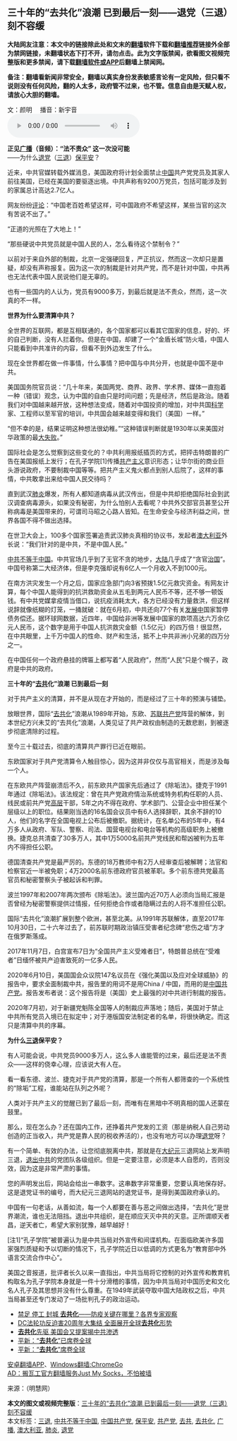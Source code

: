  <h2>三十年的“去共化”浪潮 已到最后一刻——退党（三退）刻不容缓</h2> <p class="notice"><b>大陆网友注意：本文中的链接除此处和文末的<a href="https://github.com/bannedbook/fanqiang" >翻墙</a>软件下载和<a href="https://github.com/killgcd/justmysocks/blob/master/README.md">翻墙推荐</a>链接外全部为禁网链接，未翻墙状态下打不开，请勿点击。此为文字版禁闻，欲看图文视频完整版和更多禁闻，请下载<a href="https://github.com/bannedbook/fanqiang">翻墙软件或APP</a>后翻墙上禁闻网。</p><p>备注：翻墙看新闻非常安全，翻墙以真实身份发表敏感言论有一定风险，但只看不说则没有任何风险，翻的人太多，政府管不过来，也不管。信息自由是天赋人权，请放心大胆的翻墙。</b></p>  <div class="entry"> <p></p> <p>文：颜明　 播音：新宇音<br /> <audio controls="controls"><source src="https://www.zhengjian.org/sites/default/files/files/2020/07/260709_1595559522.mp3" type="audio/mpeg" /></audio></p> <p><strong>正见<a href="https://www.bannedbook.org/bnews/tag/%E5%B9%BF%E6%92%AD/" class="st_tag internal_tag" rel="tag" title="标签 广播 下的日志">广播</a>（音频）：“法不责众” 这一次没可能</strong><br /> ——为什么<span class='wp_keywordlink'><a href="http://tuidang.epochtimes.com/" title="退党" rel="nofollow" target="_blank">退党</a></span>（<span class='wp_keywordlink'><a href="http://tuidang.epochtimes.com/" title="三退-退出党团队" rel="nofollow" target="_blank">三退</a></span>）<a href="https://www.bannedbook.org/bnews/tag/%E4%BF%9D%E5%B9%B3%E5%AE%89/" class="st_tag internal_tag" rel="tag" title="标签 保平安 下的日志">保平安</a>？</p> <p>近来，中共官媒转载外媒消息，美国政府将计划全面禁止<span class='wp_keywordlink_affiliate'><a href="https://www.bannedbook.org/" title="中国" target="_blank">中国</a></span>共产党党员及其家人前往美国，已经在美国的要驱逐出境。中共声称有9200万党员，包括可能涉及到的家属总计高达2.7亿人。</p> <p>网友纷纷<span class='wp_keywordlink_affiliate'><a href="https://www.bannedbook.org/bnews/comments/" title="新闻评论" target="_blank">评论</a></span>：“中国老百姓希望这样，可中国政府不希望这样，某些当官的这次有苦说不出了。”</p> <p>“正道的光照在了大地上！”</p> <p>“那些硬说中共党员就是中国人民的人，怎么看待这个禁制令？”</p> <p>以前对于来自外部的制裁，北京一定强硬回复，严正抗议，然而这一次却只是置疑，却没有声称报复。因为这一次的制裁是针对共产党，而不是针对中国，中共再也无法代表中国人民说他们是无辜的。</p> <p>也有一些国内的人认为，党员有9000多万，到最后就是法不责众，然而，这一次真的不一样。</p> <p><strong>世界为什么要清算中共？</strong></p> <p>全世界的互联网，都是互相联通的，各个国家都可以看其它国家的信息，好的、坏的自己判断，没有人拦着你。但是在中国，却建了一个“金盾长城”防火墙，中国人只能看到中共准许的内容，但看不到外边发生了什么。</p>  <p>现在全世界都在做一件事情，什么事情？把中国与中共分开，也就是中国不是中共。</p> <p>美国国务院官员说：“几十年来，美国两党、商界、政界、学术界、媒体一直抱着一种（错误）观念，认为中国的自由只是时间问题；先是经济，然后是政治。随着我们对中国越来越开放，这种想法变成，随着对中国投资的增加，对中共国<span class='wp_keywordlink'><a href="https://www.bannedbook.org/forum11/topic309.html" title="禁片：“科学”的棍子" target="_blank">科学</a></span>家、工程师以至军官的培训，中共国会越来越变得和我们（美国）一样。”</p> <p>“但不幸的是，结果证明这种想法很幼稚。”“这种错误判断就是1930年以来美国对华政策的最<span class='wp_keywordlink'><a href="https://www.bannedbook.org/forum2/topic896.html" title="布熱津斯基： 大失敗 —— 20世紀共產主義的興亡" target="_blank">大失败</a></span>。”</p> <p>国际社会是怎么觉察到这些变化的？中共利用报纸插页的方式，把抨击特朗普的广告在美国报纸上发行；在孔子学院[1]传播<span class='wp_keywordlink'><a href="https://www.bannedbook.org/forum2/topic6177.html" title="《共产主义的终极目的》" target="_blank">共产主义</a></span>意识形态；让华尔街的商业巨头游说政府，不要制裁中国等等。把共产主义鬼火都点到别人后院了，这样的事情，中共敢拿出来给中国人民交待吗？</p> <p>直到武汉<a href="https://www.bannedbook.org/bnews/tag/%e8%82%ba%e7%82%8e/" class="st_tag internal_tag" rel="tag" title="标签 肺炎 下的日志">肺炎</a>爆发，所有人都知道病毒从武汉传出，但是中共却拒绝国际社会到武汉调查病毒源头，如果没有秘密，为什么怕别人去看呢？中共外交部官员甚至公开称病毒是美国带来的，可谓司马昭之心路人皆知。在生命安全与经济利益之间，世界各国不得不做出选择。</p> <p>在世卫大会上，100多个国家签署追责武汉肺炎真相的协议书，发起者<a href="https://www.bannedbook.org/bnews/tag/%e6%be%b3%e5%a4%a7%e5%88%a9%e4%ba%9a/" class="st_tag internal_tag" rel="tag" title="标签 澳大利亚 下的日志">澳大利亚</a>外长说：“我们针对的是中共，不是中国人民。”</p> <p><span class='wp_keywordlink'><a href="https://www.bannedbook.org/forum11/topic300.html" title="禁片：中共不等于中国" target="_blank">中共不等于中国</a></span>。中共官场几乎到了无官不贪的地步，<span class='wp_keywordlink_affiliate'><a href="https://www.bannedbook.org/" title="大陆" target="_blank">大陆</a></span>几乎成了“贪官<span class='wp_keywordlink'><a href="https://www.bannedbook.org/forum24/topic8925.html" title="《治国大道》" target="_blank">治国</a></span>”。中国号称第二大经济体，但是李克强却说有6亿人一个月收入不到1000元。</p> <p>在南方洪灾发生一个月之后，国家应急部门向3省预拨1.5亿元救灾资金。有网友计算，每个中国人能得到的抗洪救助资金从五毛到两元人民币不等，还不够一顿饭钱。有中共党媒拿疫情当借口，说抗疫消耗太大，各方已经没有力量救洪，但这样说辞就像纸糊的灯笼，一捅就破：就在6月初，中共还向77个有关<span class='wp_keywordlink'><a href="https://www.bannedbook.org/forum11/topic335.html" title="禁片：发展中出现的问题，只能靠发展解决？" target="_blank">发展中</a></span>国家暂停债务偿还。据环球网数据，近四年，中国给非洲等发展中国家的款项高达六万余亿元人民币，这个数字是用于中国人抗洪救灾金额（1.5亿元）的四万倍！很显然，在中共眼里，上千万中国人的性命、财产和生活，抵不上中共非洲小兄弟的四万分之一。</p> <p>在中国任何一个政府悬挂的牌匾上都写着“人民政府”，然而“人民”只是个幌子，政府是中共的政府。</p> <p><strong>三十年的“<a href="https://www.bannedbook.org/bnews/tag/%e5%8e%bb%e5%85%b1/" class="st_tag internal_tag" rel="tag" title="标签 去共 下的日志">去共</a>化”浪潮 已到最后一刻</strong></p> <p>对于共产主义的清算，并不是从现在才开始的，而是经过了三十年的预演与铺垫。</p>  <p>放眼世界，国际“<a href="https://www.bannedbook.org/bnews/tag/%E5%8E%BB%E5%85%B1%E5%8C%96/" class="st_tag internal_tag" rel="tag" title="标签 去共化 下的日志">去共化</a>”浪潮从1989年开始，东欧、<span class='wp_keywordlink'><a href="https://www.bannedbook.org/forum2/topic1409.html" title="苏联共产党九十三年（沈志华）" target="_blank">苏联共产党</a></span>阵营的解体，到本世纪方兴未艾的“去共化”浪潮，人类见证了共产政权由制造的无数悲剧，到被逐步彻底清除的过程。</p> <p>至今三十载过去，彻底的清算共产罪行已近在眼前。</p> <p>东欧国家对于共产党清算令人触目惊心，因为这并非仅仅与高官相关，而是涉及每一个人。</p> <p>在东欧共产阵营崩溃后不久，前东欧共产国家先后通过了《除垢法》。捷克于1991年通过《除垢法》。该法规定：曾在共产党政府情治系统或特务机构任职的人员、线民或前共产党<span class='wp_keywordlink_affiliate'><a href="https://www.bannedbook.org/bnews/ccpdope/" title="中共高层内幕" target="_blank">高层</a></span>干部，5年之内不得在政府、学术部门、公营企业中担任某个层级以上的职位。结果刚当选的16名国会议员中有6人选择辞职，其余不辞的10人，他们的名字在全国电视上公布后被撤职。据统计，在名单公布的5年中，有4万多人从政府、军队、警察、司法、国营电视台和电台等机构的高级职务上被撤换。捷克总共清查了30多万人，其中1万5000名前共产党线民和帮凶被判为五年内不得担任公职。</p> <p>德国清查共产党是最严厉的。东德的18万教师中有2万人经审查后被解聘；法官和检察官近一半被免职；4万2000名前东德政府官员被革职。多个前东德共党最高官员和秘密警察头子被起诉和判罪。</p> <p>波兰1997年和2007年两次颁布《除垢法》。波兰国内近70万人必须向当局汇报是否曾经为秘密警察提供过情报，任何拒绝合作或者隐瞒过去的人将不准担任公职。</p> <p>国际“去共化”浪潮扩展到整个欧洲，甚至北美。从1991年苏联解体，直至2017年10月30日，二十六年过去了，前苏联时期政治镇压受害者纪念碑“悲伤之墙”方才在俄罗斯落成。</p> <p>2017年11月7日，白宫宣布7日为“全国共产主义受难者日”，特朗普总统在“受难者”日缅怀被共产迫害致死的一亿多人民。</p> <p>2020年6月10日，美国国会众议院147名议员在《强化美国以及应对全球威胁》的报告中，要求全面制裁中共，报告里的用词不是用China / 中国，而用的是<a href="https://www.bannedbook.org/bnews/tag/%e4%b8%ad%e5%9b%bd%e5%85%b1%e4%ba%a7%e5%85%9a/" class="st_tag internal_tag" rel="tag" title="标签 中国共产党 下的日志">中国共产党</a>。报告发布者说：这个报告将是（美国）史上最强的对中共进行制裁的报告。</p> <p>2020年7月初，对于新疆党魁陈全国等人的制裁应声落地；随后，美国对于禁止中共所有党员入境已在拟定中；对于港版国安法制定者的名单，将很快确定。而这只是清算中共的序幕。</p> <p><strong>为什么<a href="https://www.bannedbook.org/bnews/tag/%e4%b8%89%e9%80%80/" class="st_tag internal_tag" rel="tag" title="标签 三退 下的日志">三退</a>保平安？</strong></p>  <p></p> <p>有人可能会说，中共党员9000多万人，这么多人谁能管的过来，最后还是法不责众——这样的侥幸心理，应该说大有人在。</p> <p>看一看东德、波兰、捷克对于共产党的清算，那是一个所有人都筛查的一个系统性的“除垢”工程，谁能站在队列之外呢？</p> <p>人类对于共产主义的觉醒已到了最后一刻，而唯有在黑暗中不明真相的国人还蒙在鼓里。</p> <p>那么，现在怎么办？还在国内工作，还挣着共产党发的工资（那是纳税人自己劳动创造的正当收入，共产党是靠人民的税收养活的），也没有地方可以办理<a href="https://www.bannedbook.org/bnews/tag/%e9%80%80%e5%85%9a/" class="st_tag internal_tag" rel="tag" title="标签 退党 下的日志">退党</a>呀？</p> <p>有一个简单、有效的办法，让您彻底脱离中共，那就是在<span class='wp_keywordlink_affiliate'><a href="http://www.epochtimes.com/" title="大纪元" target="_blank">大纪元</a></span>三退网站上发声明三退，<span class='wp_keywordlink'><a href="http://tuidang.epochtimes.com/" title="退出中共" target="_blank">退出中共</a></span>的党团队各级组织。但是一定要注意，必须是本人自愿的，否则没效，因为这是非常严肃的事情。</p> <p>您的声明发出后，网站会给出一串数字。这串数字非常重要，您要认真地保存好。这是退党证书的编号，而大纪元三退网站的退党证书，是得到美国政府承认的。</p> <p>中国有一句老话，从善如流，每一个人都要在善与恶之间做出选择，“去共化”是世界潮流，谁也无法阻挡。退出中共组织，是在顺应天灭中共的天意。正所谓顺天者昌，逆天者亡，希望大家别犹豫，越早越好！</p> <p>[注1]“孔子学院”被普遍认为是中共当局对外宣传和间谍机构。在面临欧美许多国家强烈质疑和予以切断的情况下，孔子学院近日以低调的方式更名为“教育部中外语言交流合作中心”。</p> <p>美国之音报道，批评者长久以来一直指出，中共当局将它控制的对外宣传和教育机构取名为孔子学院本身就是一件十分滑稽的事情，因为中共当局对中国历史和文化名人孔子及其思想并没有什么尊重。在1949年武装夺取中国大陆政权之后，中共当局甚至还专门发动了一场批判孔子的政治运动。</p> <ul class='op-related-articles' title='相关阅读'> <li><a href='https://www.bannedbook.org/bnews/worldnews/usa/20200428/1320567.html' target='_blank'>禁足 停工 封城 <b>去共化</b>——防疫关键在哪里？各界专家观察</a></li> <li><a href='https://www.bannedbook.org/bnews/cnnews/20190720/1161272.html' target='_blank'>DC法轮功反迫害20周年大集结 全面展开全球<b>去共化</b>形势</a></li> <li><a href='https://www.bannedbook.org/bnews/ssgc/20180630/964613.html' target='_blank'><b>去共化</b>先驱 美国会又提案揭中共渗透</a></li> <li><a href='https://www.bannedbook.org/bnews/comments/20171018/843537.html' target='_blank'>平新：“<b>去共化</b>”已席卷全球</a></li> <li><a href='https://www.bannedbook.org/bnews/comments/20171009/839012.html' target='_blank'>平新：“<b>去共化</b>”席卷全球</a></li> </ul> <div class="texttj"> <a href="https://github.com/bannedbook/fanqiang/wiki/%E7%A6%81%E9%97%BB%E7%BD%91%E5%AE%89%E5%8D%93%E7%BF%BB%E5%A2%99%E6%96%B0%E9%97%BBAPP" target="_blank">安卓翻墙APP</a>、<a href="https://github.com/bannedbook/fanqiang/wiki/Chrome%E4%B8%80%E9%94%AE%E7%BF%BB%E5%A2%99%E5%8C%85" target="_blank">Windows翻墙:ChromeGo</a><br/> <a href="https://github.com/killgcd/justmysocks/blob/master/README.md" target="_blank">AD：搬瓦工官方翻墙服务Just My Socks，不怕被墙</a> </div><p>来源：（明慧网）</p> <a name='sharetosocial'></a>         <div><b>本文的图文或视频完整版</b>：<a href='https://www.bannedbook.org/bnews/cbnews/20200725/1366126.html'>三十年的“去共化”浪潮 已到最后一刻——退党（三退）刻不容缓</a></div>  </div><!--END ENTRY--> <div class="postfooter"> <div>本文标签：<a href="https://www.bannedbook.org/bnews/tag/%e4%b8%89%e9%80%80/" rel="tag">三退</a>, <a href="https://www.bannedbook.org/bnews/tag/%e4%b8%ad%e5%85%b1%e4%b8%8d%e7%ad%89%e4%ba%8e%e4%b8%ad%e5%9b%bd/" rel="tag">中共不等于中国</a>, <a href="https://www.bannedbook.org/bnews/tag/%e4%b8%ad%e5%9b%bd%e5%85%b1%e4%ba%a7%e5%85%9a/" rel="tag">中国共产党</a>, <a href="https://www.bannedbook.org/bnews/tag/%E4%BF%9D%E5%B9%B3%E5%AE%89/" rel="tag">保平安</a>, <a href="https://www.bannedbook.org/bnews/tag/%e5%85%b1%e4%ba%a7%e5%85%9a/" rel="tag">共产党</a>, <a href="https://www.bannedbook.org/bnews/tag/%e5%8e%bb%e5%85%b1/" rel="tag">去共</a>, <a href="https://www.bannedbook.org/bnews/tag/%E5%8E%BB%E5%85%B1%E5%8C%96/" rel="tag">去共化</a>, <a href="https://www.bannedbook.org/bnews/tag/%E5%B9%BF%E6%92%AD/" rel="tag">广播</a>, <a href="https://www.bannedbook.org/bnews/tag/%e6%be%b3%e5%a4%a7%e5%88%a9%e4%ba%9a/" rel="tag">澳大利亚</a>, <a href="https://www.bannedbook.org/bnews/tag/%e8%82%ba%e7%82%8e/" rel="tag">肺炎</a>, <a href="https://www.bannedbook.org/bnews/tag/%e9%80%80%e5%85%9a/" rel="tag">退党</a></div>  </div><!--END POSTFOOTER--> 